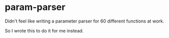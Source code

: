 # param-parser

Didn't feel like writing a parameter parser for 60 different functions at work.

So I wrote this to do it for me instead.
